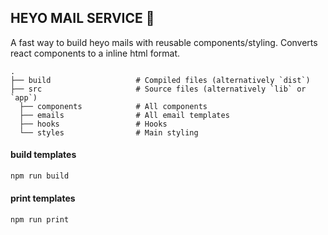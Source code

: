 ## HEYO MAIL SERVICE 🦋

A fast way to build heyo mails with reusable components/styling. Converts react components to a inline html format.

    .
    ├── build                   # Compiled files (alternatively `dist`)        
    ├── src                     # Source files (alternatively `lib` or `app`)
      ├── components            # All components
      ├── emails                # All email templates
      ├── hooks                 # Hooks
      └── styles                # Main styling

#### build templates
```js
npm run build
```

#### print templates
```js
npm run print
```
